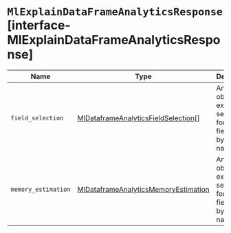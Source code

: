 # `MlExplainDataFrameAnalyticsResponse` [interface-MlExplainDataFrameAnalyticsResponse]

| Name | Type | Description |
| - | - | - |
| `field_selection` | [MlDataframeAnalyticsFieldSelection](./MlDataframeAnalyticsFieldSelection.md)[] | An array of objects that explain selection for each field, sorted by the field names. |
| `memory_estimation` | [MlDataframeAnalyticsMemoryEstimation](./MlDataframeAnalyticsMemoryEstimation.md) | An array of objects that explain selection for each field, sorted by the field names. |
